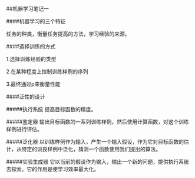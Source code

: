 ##机器学习笔记一


####机器学习的三个特征

任务的种类，衡量任务提高的方法，学习经验的来源。

####选择训练的方式

1.选择训练经验的类型

2.在某种程度上控制训练样例的序列

3.最终通过p来衡量性能



####泛性的设计

#####执行系统
      提高目标函数的精度。
      
#####鉴定器
      输出目标函数的一系列训练样例，然后使用计算函数，对这个训练样例进行评估。
      
#####泛化器
      以训练样例作为输入，产生一个输入假设，作为它对目标函数的估计，从特定的训良样例中泛化，猜测一个函数使用我们提出的算法。
      
#####实验生成器
      它以当前的假设作为输入，输出一个新的问题，提供执行系统去探索。它的作用是使学习效率最大化。